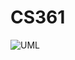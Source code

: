 # CS361

![UML](https://user-images.githubusercontent.com/86282846/199139881-d35b516d-d4f9-4a39-84a9-b02fcc6e7b6b.jpg)
